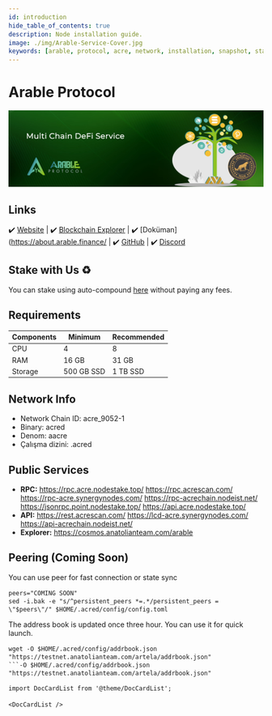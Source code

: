 ```yaml
---
id: introduction
hide_table_of_contents: true
description: Node installation guide.
image: ./img/Arable-Service-Cover.jpg
keywords: [arable, protocol, acre, network, installation, snapshot, statesync, update]
---
```

# Arable Protocol

![Arable](./img/Arable-Service.jpg)

## Links
 ✔️ [Website](https://www.arable.finance/) |
 ✔️ [Blockchain Explorer](https://cosmos.anatolianteam.com/arable) |
 ✔️ [Doküman](https://about.arable.finance/ |
 ✔️ [GitHub](https://github.com/ArableProtocol) |
 ✔️ [Discord](http://discord.gg/arable)

## Stake with Us ♻️
You can stake using auto-compound [here](https://restake.app/acrechain/acrevaloper10uc3h2348v9dxa7evkjhep8xxtsd8f7de3xg5t) without paying any fees.

## Requirements

| Components | Minimum | **Recommended** |
| ------------ | ------------ | ------------ |
| CPU |	4 | 8 |
| RAM	| 16 GB | 31 GB |
| Storage	| 500 GB SSD | 1 TB SSD | 

## Network Info 

* Network Chain ID: acre_9052-1
* Binary: acred
* Denom: aacre
* Çalışma dizini: .acred

## Public Services
* **RPC:**
https://rpc.acre.nodestake.top/
https://rpc.acrescan.com/
https://rpc-acre.synergynodes.com/
https://rpc-acrechain.nodeist.net/
https://jsonrpc.point.nodestake.top/
https://api.acre.nodestake.top/
* **API:**
https://rest.acrescan.com/
https://lcd-acre.synergynodes.com/
https://api-acrechain.nodeist.net/
* **Explorer:** https://cosmos.anatolianteam.com/arable

## Peering (Coming Soon)
You can use peer for fast connection or state sync 
```shell
peers="COMING SOON"
sed -i.bak -e "s/^persistent_peers *=.*/persistent_peers = \"$peers\"/" $HOME/.acred/config/config.toml
```
The address book is updated once three hour. You can use it for quick launch.
```shell
wget -O $HOME/.acred/config/addrbook.json "https://testnet.anatolianteam.com/artela/addrbook.json"
```-O $HOME/.acred/config/addrbook.json "https://testnet.anatolianteam.com/artela/addrbook.json"
```

```mdx-code-block
import DocCardList from '@theme/DocCardList';

<DocCardList />
```

